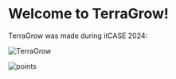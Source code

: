 # Welcome to TerraGrow!

TerraGrow was made during itCASE 2024:


![TerraGrow](https://github.com/user-attachments/assets/d312f2b3-2e71-4b7c-8f36-dfc367a3cdd1)

![points](https://github.com/user-attachments/assets/75330836-c78f-4170-9b74-99c779e3cd04)
